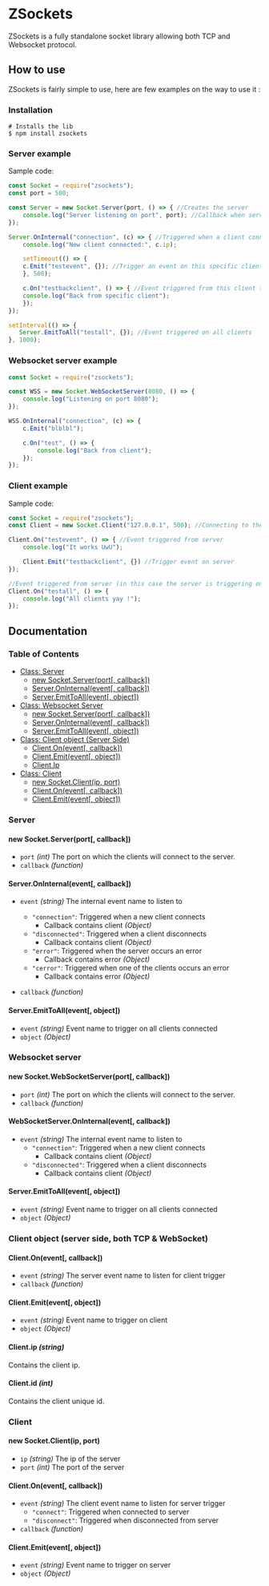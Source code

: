 
# ZSockets

ZSockets is a fully standalone socket library allowing both TCP and Websocket protocol.


## How to use
ZSockets is fairly simple to use, here are few examples on the way to use it :
### Installation
```
# Installs the lib
$ npm install zsockets
```
### Server example
Sample code:

```js
const Socket = require("zsockets");
const port = 500;

const Server = new Socket.Server(port, () => { //Creates the server
    console.log("Server listening on port", port); //Callback when server is running
});

Server.OnInternal("connection", (c) => { //Triggered when a client connects
    console.log("New client connected:", c.ip);

    setTimeout(() => {
	c.Emit("testevent", {}); //Trigger an event on this specific client
    }, 500);

    c.On("testbackclient", () => { //Event triggered from this client to the server
	console.log("Back from specific client");
    });
});

setInterval(() => {
   Server.EmitToAll("testall", {}); //Event triggered on all clients
}, 1000);
```
### Websocket server example
```js
const Socket = require("zsockets");

const WSS = new Socket.WebSocketServer(8080, () => {
    console.log("Listening on port 8080");
});

WSS.OnInternal("connection", (c) => {
    c.Emit("blblbl");

    c.On("test", () => {
        console.log("Back from client");
    });
});
```
### Client example
Sample code:

```js
const Socket = require("zsockets");
const Client = new Socket.Client("127.0.0.1", 500); //Connecting to the server

Client.On("testevent", () => { //Event triggered from server
    console.log("It works UwU");

    Client.Emit("testbackclient", {}) //Trigger event on server
});

//Event triggered from server (in this case the server is triggering on all clients)
Client.On("testall", () => {
    console.log("All clients yay !");
});
```
## Documentation
### Table of Contents

  - [Class: Server](#server)
    - [new Socket.Server(port[, callback])](#new-socketserverport-callback)
    - [Server.OnInternal(event[, callback])](#serveroninternalevent-callback)
    - [Server.EmitToAll(event[, object])](#serveremittoallevent-object)
  - [Class: Websocket Server](#websocket-server)
    - [new Socket.Server(port[, callback])](#new-socketwebsocketserverport-callback)
    - [Server.OnInternal(event[, callback])](#websocketserveroninternalevent-callback)
    - [Server.EmitToAll(event[, object])](#serveremittoallevent-object-1)
  - [Class: Client object (Server Side)](#client-object-server-side-both-tcp--websocket)
    - [Client.On(event[, callback])](#clientonevent-callback)
    - [Client.Emit(event[, object])](#clientemitevent-object)
    - [Client.Ip](#clientip-string)
  - [Class: Client](#client)
    - [new Socket.Client(ip, port)](#new-socketclientip-port)
    - [Client.On(event[, callback])](#clientonevent-callback-1)
    - [Client.Emit(event[, object])](#clientemitevent-object-1)
### Server

#### new Socket.Server(port[, callback])
  - `port` _(int)_ The port on which the clients will connect to the server.
  - `callback` _(function)_
#### Server.OnInternal(event[, callback])
- `event` _(string)_ The internal event name to listen to
	- `"connection"`: Triggered when a new client connects
		- Callback contains client _(Object)_
	- `"disconnected"`: Triggered when a client disconnects
		- Callback contains client _(Object)_
	- `"error"`: Triggered when the server occurs an error
		- Callback contains error _(Object)_
	- `"cerror"`: Triggered when one of the clients occurs an error
		- Callback contains error _(Object)_
	
- `callback` _(function)_
#### Server.EmitToAll(event[, object])
- `event` _(string)_ Event name to trigger on all clients connected
- `object` _(Object)_

### Websocket server
#### new Socket.WebSocketServer(port[, callback])
  - `port` _(int)_ The port on which the clients will connect to the server.
  - `callback` _(function)_
#### WebSocketServer.OnInternal(event[, callback])
- `event` _(string)_ The internal event name to listen to
	- `"connection"`: Triggered when a new client connects
		- Callback contains client _(Object)_
	- `"disconnected"`: Triggered when a client disconnects
		- Callback contains client _(Object)_
#### Server.EmitToAll(event[, object])
- `event` _(string)_ Event name to trigger on all clients connected
- `object` _(Object)_

### Client object (server side, both TCP & WebSocket)

#### Client.On(event[, callback])
- `event` _(string)_ The server event name to listen for client trigger
- `callback` _(function)_
#### Client.Emit(event[, object])
- `event` _(string)_ Event name to trigger on client
- `object` _(Object)_
#### Client.ip _(string)_
Contains the client ip.
#### Client.id _(int)_
Contains the client unique id.

### Client
#### new Socket.Client(ip, port)
  - `ip` _(string)_ The ip of the server
  - `port` _(int)_ The port of the server
#### Client.On(event[, callback])
- `event` _(string)_ The client event name to listen for server trigger
	- `"connect"`: Triggered when connected to server
	- `"disconnect"`: Triggered when disconnected from server
- `callback` _(function)_
#### Client.Emit(event[, object])
- `event` _(string)_ Event name to trigger on server
- `object` _(Object)_
